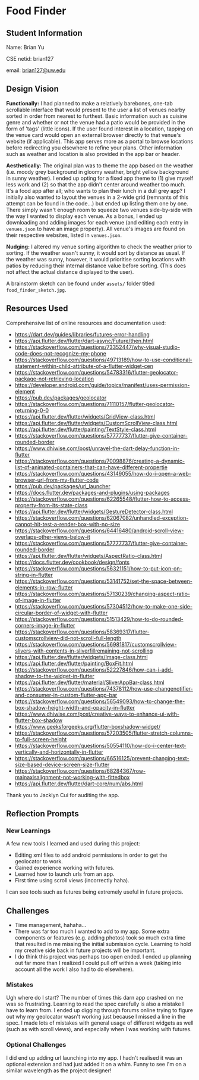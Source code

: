 # Food Finder

## Student Information
Name: Brian Yu

CSE netid: brian127

email: brian127@uw.edu


## Design Vision

**Functionally:** I had planned to make a relatively barebones, one-tab scrollable interface that would present to the user a list of venues nearby sorted in order from nearest to furthest. Basic information such as cuisine genre and whether or not the venue had a patio would be provided in the form of 'tags' (little icons). If the user found interest in a location, tapping on the venue card would open an external browser directly to that venue's website (if applicable). This app serves more as a portal to browse locations before redirecting you elsewhere to refine your plans. Other information such as weather and location is also provided in the app bar or header.

**Aesthetically:** The original plan was to theme the app based on the weather (i.e. moody grey background in gloomy weather, bright yellow background in sunny weather). I ended up opting for a fixed app theme to (1) give myself less work and (2) so that the app didn't center around weather too much. It's a food app after all; who wants to plan their lunch in a dull grey app? I initially also wanted to layout the venues in a 2-wide grid (remnants of this attempt can be found in the code...) but ended up listing them one by one. There simply wasn't enough room to squeeze two venues side-by-side with the way I wanted to display each venue. As a bonus, I ended up downloading and adding images for each venue (and editing each entry in `venues.json` to have an image property). All venue's images are found on their respective websites, listed in `venues.json`.

**Nudging:** I altered my venue sorting algorithm to check the weather prior to sorting. If the weather wasn't sunny, it would sort by distance as usual. If the weather was sunny, however, it would prioritise sorting locations with patios by reducing their internal distance value before sorting. (This does not affect the actual distance displayed to the user).

A brainstorm sketch can be found under `assets/` folder titled `food_finder_sketch.jpg`.


## Resources Used

Comprehensive list of online resources and documentation used: 
- https://dart.dev/guides/libraries/futures-error-handling
- https://api.flutter.dev/flutter/dart-async/Future/then.html
- https://stackoverflow.com/questions/73352447/why-visual-studio-code-does-not-recognize-my-phone
- https://stackoverflow.com/questions/49713189/how-to-use-conditional-statement-within-child-attribute-of-a-flutter-widget-cen
- https://stackoverflow.com/questions/54783316/flutter-geolocator-package-not-retrieving-location
- https://developer.android.com/guide/topics/manifest/uses-permission-element
- https://pub.dev/packages/geolocator
- https://stackoverflow.com/questions/71110157/flutter-geolocator-returning-0-0
- https://api.flutter.dev/flutter/widgets/GridView-class.html
- https://api.flutter.dev/flutter/widgets/CustomScrollView-class.html
- https://api.flutter.dev/flutter/painting/TextStyle-class.html
- https://stackoverflow.com/questions/57777737/flutter-give-container-rounded-border
- https://www.dhiwise.com/post/unravel-the-dart-delay-function-in-flutter
- https://stackoverflow.com/questions/70098876/creating-a-dynamic-list-of-animated-containers-that-can-have-different-propertie
- https://stackoverflow.com/questions/43149055/how-do-i-open-a-web-browser-url-from-my-flutter-code
- https://pub.dev/packages/url_launcher
- https://docs.flutter.dev/packages-and-plugins/using-packages
- https://stackoverflow.com/questions/62265548/flutter-how-to-access-property-from-its-state-class
- https://api.flutter.dev/flutter/widgets/GestureDetector-class.html
- https://stackoverflow.com/questions/62067082/unhandled-exception-cannot-hit-test-a-render-box-with-no-size
- https://stackoverflow.com/questions/64416480/android-scroll-view-overlaps-other-views-below-it
- https://stackoverflow.com/questions/57777737/flutter-give-container-rounded-border
- https://api.flutter.dev/flutter/widgets/AspectRatio-class.html
- https://docs.flutter.dev/cookbook/design/fonts
- https://stackoverflow.com/questions/56321151/how-to-put-icon-on-string-in-flutter
- https://stackoverflow.com/questions/53141752/set-the-space-between-elements-in-row-flutter
- https://stackoverflow.com/questions/57130239/changing-aspect-ratio-of-image-in-flutter
- https://stackoverflow.com/questions/57304512/how-to-make-one-side-circular-border-of-widget-with-flutter
- https://stackoverflow.com/questions/51513429/how-to-do-rounded-corners-image-in-flutter
- https://stackoverflow.com/questions/58369317/flutter-customscrollview-did-not-scroll-full-length
- https://stackoverflow.com/questions/56981817/customscrollview-slivers-with-contents-in-sliverfillremaining-not-scrolling
- https://api.flutter.dev/flutter/widgets/Image-class.html
- https://api.flutter.dev/flutter/painting/BoxFit.html
- https://stackoverflow.com/questions/52227846/how-can-i-add-shadow-to-the-widget-in-flutter
- https://api.flutter.dev/flutter/material/SliverAppBar-class.html
- https://stackoverflow.com/questions/74378112/how-use-changenotifier-and-consumer-in-custom-flutter-app-bar
- https://stackoverflow.com/questions/56549093/how-to-change-the-box-shadow-height-width-and-opacity-in-flutter
- https://www.dhiwise.com/post/creative-ways-to-enhance-ui-with-flutter-box-shadow
- https://www.geeksforgeeks.org/flutter-boxshadow-widget/
- https://stackoverflow.com/questions/57203505/flutter-stretch-columns-to-full-screen-height
- https://stackoverflow.com/questions/50554110/how-do-i-center-text-vertically-and-horizontally-in-flutter
- https://stackoverflow.com/questions/66516125/prevent-changing-text-size-based-device-screen-size-flutter
- https://stackoverflow.com/questions/68284367/row-mainaxisalignment-not-working-with-fittedbox
- https://api.flutter.dev/flutter/dart-core/num/abs.html

Thank you to Jacklyn Cui for auditing the app.


## Reflection Prompts

### New Learnings

A few new tools I learned and used during this project:
- Editing xml files to add android permissions in order to get the geolocator to work.
- Gained experience working with futures.
- Learned how to launch urls from an app.
- First time using scroll views (incorrectly haha).

I can see tools such as futures being extremely useful in future projects.

## Challenges

- Time management, hahaha...
- There was far too much I wanted to add to my app. Some extra components or features (e.g. adding photos) took so much extra time that resulted in me missing the initial submission cycle. Learning to hold my creative side back in future projects will be important.
- I do think this project was perhaps too open ended. I ended up planning out far more than I realized I could pull off within a week (taking into account all the work I also had to do elsewhere).


### Mistakes

Ugh where do I start? The number of times this darn app crashed on me was so frustrating. Learning to read the spec carefully is also a mistake I have to learn from. I ended up digging through forums online trying to figure out why my geolocator wasn't working just because I missed a line in the spec. I made lots of mistakes with general usage of different widgets as well (such as with scroll views), and especially when I was working with futures.


### Optional Challenges

I did end up adding url launching into my app. I hadn't realised it was an optional extension and had just added it on a whim. Funny to see I'm on a similar wavelength as the project designer!